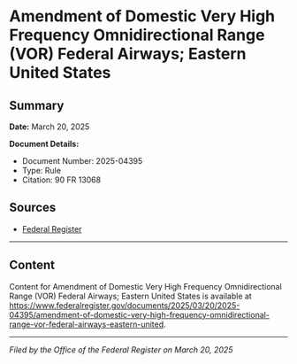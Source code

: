 # Amendment of Domestic Very High Frequency Omnidirectional Range (VOR) Federal Airways; Eastern United States

## Summary

**Date:** March 20, 2025

**Document Details:**
- Document Number: 2025-04395
- Type: Rule
- Citation: 90 FR 13068

## Sources
- [Federal Register](https://www.federalregister.gov/documents/2025/03/20/2025-04395/amendment-of-domestic-very-high-frequency-omnidirectional-range-vor-federal-airways-eastern-united)

---

## Content

Content for Amendment of Domestic Very High Frequency Omnidirectional Range (VOR) Federal Airways; Eastern United States is available at https://www.federalregister.gov/documents/2025/03/20/2025-04395/amendment-of-domestic-very-high-frequency-omnidirectional-range-vor-federal-airways-eastern-united.

---

*Filed by the Office of the Federal Register on March 20, 2025*
